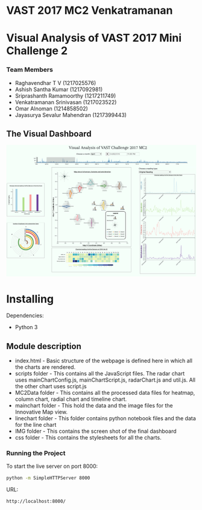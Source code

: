 # VAST 2017 MC2 Venkatramanan

# Visual Analysis of VAST 2017 Mini Challenge 2

### Team Members

- Raghavendhar T V (1217025576)
- Ashish Santha Kumar (1217092981)
- Sriprashanth Ramamoorthy (1217211749)
- Venkatramanan Srinivasan (1217023522)
- Omar Alnoman (1214858502)
- Jayasurya Sevalur Mahendran (1217399443)

## The Visual Dashboard 

![Completed Visual Dashboard - D3](IMG/dashboard.png)

# Installing
Dependencies:
  * Python 3

## Module description

* index.html - Basic structure of the webpage is defined here in which all the charts are rendered.
* scripts folder - This contains all the JavaScript files. The radar chart uses mainChartConfig.js, mainChartScript.js, radarChart.js and util.js. All the other chart uses script.js 
* MC2Data folder - This contains all the processed data files for heatmap, column chart, radial chart and timeline chart.
* mainchart folder - This hold the data and the image files for the Innovative Map view.
* linechart folder - This folder contains python notebook files and the data for the line chart
* IMG folder - This contains the screen shot of the final dashboard
* css folder - This contains the stylesheets for all the charts.

### Running the Project

To start the live server on port 8000:
```sh
python -m SimpleHTTPServer 8000
```

URL:
```sh
http://localhost:8000/
```



